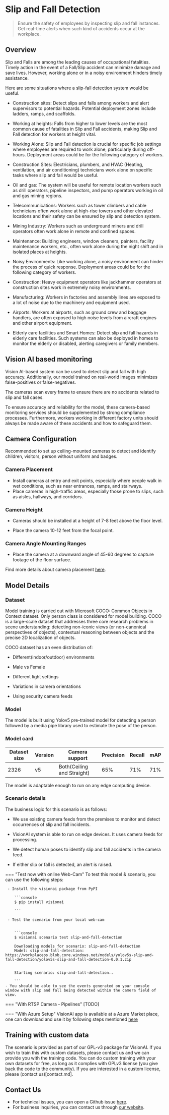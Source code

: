 # **Slip and Fall Detection** 

> Ensure the safety of employees by inspecting slip and fall instances. Get real-time alerts when such kind of accidents occur at the workplace. 



## Overview

Slip and Falls are among the leading causes of occupational fatalities. Timely action in the event of a Fall/Slip accident can minimize damage and save lives. However, working alone or in a noisy environment hinders timely assistance.  

Here are some situations where a slip-fall detection system would be useful. 

- Construction sites: Detect slips and falls among workers and alert supervisors to potential hazards. Potential deployment zones include ladders, ramps, and scaffolds.  

- Working at heights: Falls from higher to lower levels are the most common cause of fatalities in Slip and Fall accidents, making Slip and Fall detection for workers at height vital. 


- Working Alone: Slip and Fall detection is crucial for specific job settings where employees are required to work alone, particularly during off-hours. Deployment areas could be for the following category of workers. 

- Construction Sites: Electricians, plumbers, and HVAC (Heating, ventilation, and air conditioning) technicians work alone on specific tasks where slip and fall would be useful. 

- Oil and gas: The system will be useful for remote location workers such as drill operators, pipeline inspectors, and pump operators working in oil and gas mining regions. 

- Telecommunications: Workers such as tower climbers and cable technicians often work alone at high-rise towers and other elevated locations and their safety can be ensured by slip and detection system. 

- Mining Industry: Workers such as underground miners and drill operators often work alone in remote and confined spaces. 

- Maintenance: Building engineers, window cleaners, painters, facility maintenance workers, etc., often work alone during the night shift and in isolated places at heights.
 

- Noisy Environments: Like working alone, a noisy environment can hinder the process of quick response. Deployment areas could be for the following category of workers.  
 
- Construction: Heavy equipment operators like jackhammer operators at construction sites work in extremely noisy environments. 

 

- Manufacturing: Workers in factories and assembly lines are exposed to a lot of noise due to the machinery and equipment used. 

 

- Airports: Workers at airports, such as ground crew and baggage handlers, are often exposed to high noise levels from aircraft engines and other airport equipment. 


- Elderly care facilities and Smart Homes: Detect slip and fall hazards in elderly care facilities. Such systems can also be deployed in homes to monitor the elderly or disabled, alerting caregivers or family members. 

## Vision AI based monitoring 

Vision AI-based system can be used to detect slip and fall with high accuracy. Additionally, our model trained on real-world images minimizes false-positives or false-negatives.  

The cameras scan every frame to ensure there are no accidents related to slip and fall cases. 

To ensure accuracy and reliability for the model, these camera-based monitoring services should be supplemented by strong compliance processes. Furthermore, workers working in different factory units should always be made aware of these accidents and how to safeguard them. 

## Camera Configuration

Recommended to set up ceiling-mounted cameras to detect and identify children, visitors, person without uniform and badges.

### Camera Placement

- Install cameras at entry and exit points, especially where people walk in wet conditions, such as near entrances, ramps, and stairways.
- Place cameras in high-traffic areas, especially those prone to slips, such as aisles, hallways, and corridors.

### Camera Height

- Cameras should be installed at a height of 7-8 feet above the floor level.

- Place the camera 10-12 feet from the focal point.

### Camera Angle Mounting Ranges

- Place the camera at a downward angle of 45-60 degrees to capture footage of the floor surface.

Find more details about camera placement [here](../overview/cameras.md).

## Model Details 

### Dataset 

Model training is carried out with Microsoft COCO: Common Objects in Context dataset. Only person class is considered for model building. COCO is a  large-scale dataset that addresses three core research problems in scene understanding: detecting non-iconic views (or non-canonical perspectives of objects), contextual reasoning between objects and the precise 2D localization of objects. 

COCO dataset has an even distribution of: 

- Different(indoor/outdoor) environments 

- Male vs Female  

- Different light settings 

- Variations in camera orientations 

- Using security camera feeds 

### Model 

The model is built using Yolov5 pre-trained model for detecting a person followed by a media pipe library used to estimate the pose of the person. 

### Model card

 <div class="table">
    <table class="fl-table">
        <thead>
        <tr><th>Dataset size</th>
            <th>Version</th>
            <th>Camera support</th>
            <th>Precision</th>
            <th>Recall</th>
            <th> mAP  </th>  
        </thead>
        <tbody>
        <tr>
            <td>2326</td>
            <td>v5</td>
            <td>Both(Ceiling and Straight)</td>
            <td>65% </td>
            <td>71% </td>
            <td>71% </td>
        </tr>
        </tbody>
    </table>
</div>

The model is adaptable enough to run on any edge computing device. 


### Scenario details


The business logic for this scenario is as follows: 

- We use existing camera feeds from the premises to monitor and detect occurrences of slip and fall incidents. 

- VisionAI system is able to run on edge devices. It uses camera feeds for processing. 

- We detect human poses to identify slip and fall accidents in the camera feed.  
- If either slip or fall is detected, an alert is raised.

=== "Test now with online Web-Cam"
     To test this model & scenario, you can use the following steps:

     - Install the visionai package from PyPI
     
        ```console
        $ pip install visionai
        
        ```
     
     - Test the scenario from your local web-cam
     

        ```console
        $ visionai scenario test slip-and-fall-detection

        Downloading models for scenario: slip-and-fall-detection
        Model: slip-and-fall-detection: https://workplaceos.blob.core.windows.net/models/yolov5s-slip-and-fall-detection/yolov5s-slip-and-fall-detection-0.0.1.zip
        

        Starting scenario: slip-and-fall-detection..

        ```
    - You should be able to see the events generated on your console window with slip and fall being detected within the camera field of view.

=== "With RTSP Camera - Pipelines"
     [TODO]
 
=== "With Azure Setup"
     VisionAI app is available at a Azure Market place, one can download and use it by following steps mentioned [here](../overview/azure-managed-app.md)


## Training with custom data

The scenario is provided as part of our GPL-v3 package for VisionAI. If you wish to train this with custom datasets, please contact us and we can provide you with the training code. You can do custom training with your own datasets for free, as long as it complies with GPLv3 license (you give back the code to the community). If you are interested in a custom license, please (contact us)[contact.md].


## Contact Us

- For technical issues, you can open a Github issue [here](https://github.com/visionify/visionai).
- For business inquiries, you can contact us through [our website](https://visionify.ai/contact).